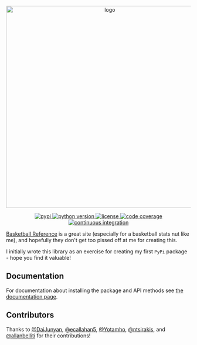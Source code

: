 <p align="center">
    <a href="#" target="_blank" rel="noopener noreferrer">
        <img width="550" src="https://imgur.com/dJL05Ud.png" alt="logo">
    </a>
</p>
<p align="center">
    <a href="https://pypi.org/project/basketball-reference-scraper/">
        <img src="https://img.shields.io/pypi/v/basketball_reference_web_scraper" alt="pypi" />
    </a>
    <a href="https://pypi.org/project/basketball-reference-scraper/">
        <img src="https://img.shields.io/pypi/pyversions/basketball_reference_web_scraper" alt="python version" />
    </a>
    <a href="https://pypi.org/project/basketball-reference-scraper/">
        <img src="https://img.shields.io/pypi/l/basketball_reference_web_scraper" alt="license" />
    </a>
    <a href="https://codecov.io/gh/jaebradley/basketball_reference_web_scraper">
        <img src="https://codecov.io/gh/jaebradley/basketball_reference_web_scraper/branch/v4/graph/badge.svg" alt="code coverage" />
    </a>
    <a href="https://github.com/jaebradley/basketball_reference_web_scraper/workflows/Basketball%20Reference%20Web%20Scraper/badge.svg">
        <img src="https://github.com/jaebradley/basketball_reference_web_scraper/workflows/Basketball%20Reference%20Web%20Scraper/badge.svg" alt="continuous integration" />
    </a>
</p>

[Basketball Reference](http://www.basketball-reference.com) is a great site (especially for a basketball stats nut like me), and hopefully they don't get too pissed off at me for creating this.

I initially wrote this library as an exercise for creating my first `PyPi` package - hope you find it valuable!  

## Documentation

For documentation about installing the package and API methods see [the documentation page](https://jaebradley.github.io/basketball_reference_web_scraper/).

## Contributors

Thanks to [@DaiJunyan](https://github.com/DaiJunyan), [@ecallahan5](https://github.com/ecallahan5), 
[@Yotamho](https://github.com/Yotamho), [@ntsirakis](https://github.com/ntsirakis), and [@allanbelliti](https://github.com/allanbelliti) for their contributions!

